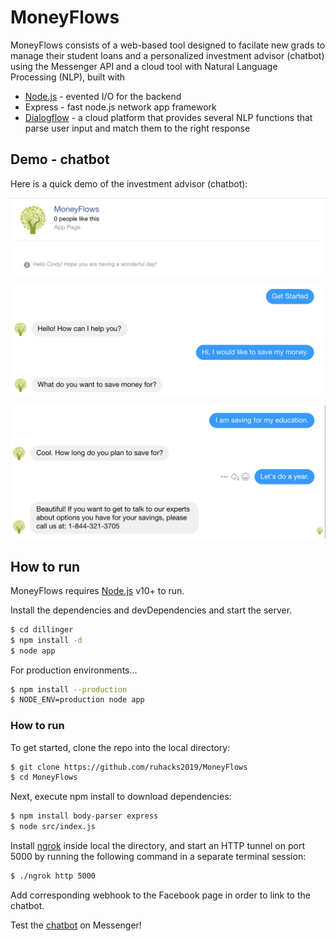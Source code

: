 # MoneyFlows

MoneyFlows consists of a web-based tool designed to facilate new grads to manage their student loans and a personalized investment advisor (chatbot) using the Messenger API and a cloud tool with Natural Language Processing (NLP), built with 
* [Node.js](https://nodejs.org/) - evented I/O for the backend
* Express - fast node.js network app framework
* [Dialogflow](https://dialogflow.com/) - a cloud platform that provides several NLP functions that parse user input and match them to the right response

## Demo - chatbot
Here is a quick demo of the investment advisor (chatbot):

![head](/img/head.png)

![example msg 1](/img/msg1.png)

![example msg 2](/img/msg2.png)

## How to run

MoneyFlows requires [Node.js](https://nodejs.org/) v10+ to run.

Install the dependencies and devDependencies and start the server.

```sh
$ cd dillinger
$ npm install -d
$ node app
```

For production environments...

```sh
$ npm install --production
$ NODE_ENV=production node app
```

### How to run
To get started, clone the repo into the local directory:
```sh
$ git clone https://github.com/ruhacks2019/MoneyFlows
$ cd MoneyFlows
```

Next, execute npm install to download dependencies:
```sh
$ npm install body-parser express
$ node src/index.js
```

Install [ngrok](https://ngrok.com/) inside local the directory, and start an HTTP tunnel on port 5000 by running the following command in a separate terminal session:
```sh
$ ./ngrok http 5000
```

Add corresponding webhook to the Facebook page in order to link to the chatbot.

Test the [chatbot](m.me/2229489643807919) on Messenger!
